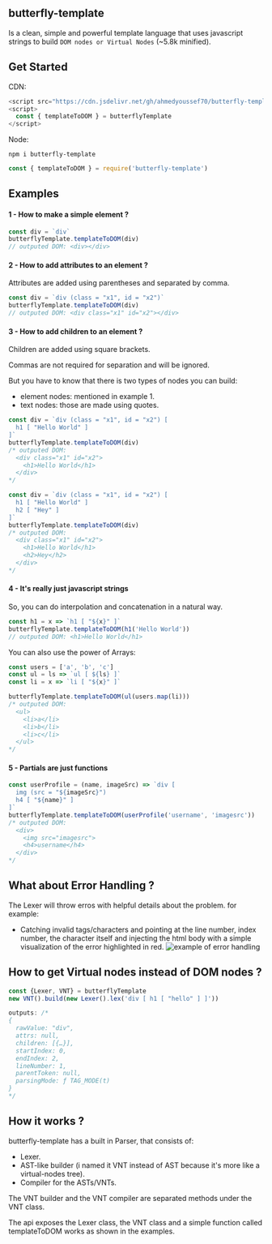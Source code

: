 ## butterfly-template

Is a clean, simple and powerful template language that uses javascript strings to build `DOM nodes or Virtual Nodes` (~5.8k minified).

## Get Started

CDN:

```javascript
<script src="https://cdn.jsdelivr.net/gh/ahmedyoussef70/butterfly-template@1.0.3/umd/index.min.js"></script>
<script>
  const { templateToDOM } = butterflyTemplate
</script>
```
Node:

```
npm i butterfly-template
```
```javascript
const { templateToDOM } = require('butterfly-template')
```

## Examples

#### 1 - How to make a simple element ?

```javascript
const div = `div`
butterflyTemplate.templateToDOM(div)
// outputed DOM: <div></div>
```

#### 2 - How to add attributes to an element ?

Attributes are added using parentheses and separated by comma.

```javascript
const div = `div (class = "x1", id = "x2")`
butterflyTemplate.templateToDOM(div)
// outputed DOM: <div class="x1" id="x2"></div>
```

#### 3 - How to add children to an element ?

Children are added using square brackets.

Commas are not required for separation and will be ignored.

But you have to know that there is two types of nodes you can build:

- element nodes: mentioned in example 1.
- text nodes: those are made using quotes.

```javascript
const div = `div (class = "x1", id = "x2") [
  h1 [ "Hello World" ] 
]`
butterflyTemplate.templateToDOM(div)
/* outputed DOM: 
  <div class="x1" id="x2">
    <h1>Hello World</h1>
  </div>
*/

const div = `div (class = "x1", id = "x2") [
  h1 [ "Hello World" ]
  h2 [ "Hey" ]
]`
butterflyTemplate.templateToDOM(div)
/* outputed DOM: 
  <div class="x1" id="x2">
    <h1>Hello World</h1>
    <h2>Hey</h2>
  </div>
*/
```

#### 4 - It's really just javascript strings

So, you can do interpolation and concatenation in a natural way.

```javascript
const h1 = x => `h1 [ "${x}" ]`
butterflyTemplate.templateToDOM(h1('Hello World'))
// outputed DOM: <h1>Hello World</h1>
```

You can also use the power of Arrays:

```javascript
const users = ['a', 'b', 'c']
const ul = ls => `ul [ ${ls} ]`
const li = x => `li [ "${x}" ]`

butterflyTemplate.templateToDOM(ul(users.map(li)))
/* outputed DOM: 
  <ul>
    <li>a</li>
    <li>b</li>
    <li>c</li>
  </ul>
*/
```

#### 5 - Partials are just functions

```javascript
const userProfile = (name, imageSrc) => `div [
  img (src = "${imageSrc}")
  h4 [ "${name}" ]
]`
butterflyTemplate.templateToDOM(userProfile('username', 'imagesrc'))
/* outputed DOM: 
  <div>
    <img src="imagesrc">
    <h4>username</h4>
  </div>
*/
```

## What about Error Handling ?

The Lexer will throw erros with helpful details about the problem. for example:

- Catching invalid tags/characters and pointing at the line number, index number, the character itself
  and injecting the html body with a simple visualization of the error highlighted in red.
  ![example of error handling](https://i.imgur.com/gAhtLO9.png)



## How to get Virtual nodes instead of DOM nodes ?
```javascript
const {Lexer, VNT} = butterflyTemplate
new VNT().build(new Lexer().lex('div [ h1 [ "hello" ] ]'))

outputs: /*
{
  rawValue: "div",
  attrs: null,
  children: [{…}],
  startIndex: 0,
  endIndex: 2,
  lineNumber: 1,
  parentToken: null,
  parsingMode: ƒ TAG_MODE(t)
}
*/
```

## How it works ?

butterfly-template has a built in Parser, that consists of:

- Lexer.
- AST-like builder (i named it VNT instead of AST because it's more like a virtual-nodes tree).
- Compiler for the ASTs/VNTs.

The VNT builder and the VNT compiler are separated methods under the VNT class.

The api exposes the Lexer class, the VNT class and a simple function called templateToDOM works as shown in the examples.
